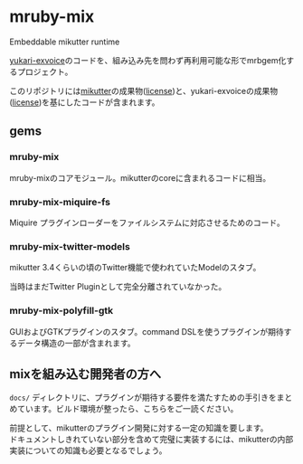 mruby-mix
===

Embeddable mikutter runtime

[yukari-exvoice](https://github.com/shibafu528/yukari-exvoice)のコードを、組み込み先を問わず再利用可能な形でmrbgem化するプロジェクト。

このリポジトリには[mikutter](https://mikutter.hachune.net)の成果物([license](https://github.com/mikutter/mikutter/blob/master/LICENSE))と、yukari-exvoiceの成果物([license](https://github.com/shibafu528/yukari-exvoice/blob/master/LICENSE))を基にしたコードが含まれます。

## gems

### mruby-mix

mruby-mixのコアモジュール。mikutterのcoreに含まれるコードに相当。

### mruby-mix-miquire-fs

Miquire プラグインローダーをファイルシステムに対応させるためのコード。

### mruby-mix-twitter-models

mikutter 3.4くらいの頃のTwitter機能で使われていたModelのスタブ。

当時はまだTwitter Pluginとして完全分離されていなかった。

### mruby-mix-polyfill-gtk

GUIおよびGTKプラグインのスタブ。command DSLを使うプラグインが期待するデータ構造の一部が含まれます。

## mixを組み込む開発者の方へ

`docs/` ディレクトリに、プラグインが期待する要件を満たすための手引きをまとめています。ビルド環境が整ったら、こちらをご一読ください。

前提として、mikutterのプラグイン開発に対する一定の知識を要します。  
ドキュメントしきれていない部分を含めて完璧に実装するには、mikutterの内部実装についての知識も必要となるでしょう。

